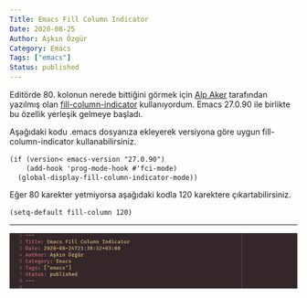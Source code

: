 ```yaml
---
Title: Emacs Fill Column Indicator
Date: 2020-08-25
Author: Aşkın Özgür
Category: Emacs
Tags: ["emacs"]
Status: published
---
```


Editörde 80. kolonun nerede bittiğini görmek için [Alp Aker](https://github.com/alpaker) tarafından yazılmış olan 
[fill-column-indicator](https://github.com/alpaker/fill-column-indicator)
kullanıyordum. Emacs 27.0.90 ile birlikte bu özellik yerleşik gelmeye başladı.

Aşağıdaki kodu .emacs dosyanıza ekleyerek versiyona göre uygun fill-column-indicator kullanabilirsiniz.

```elisp
(if (version< emacs-version "27.0.90")
    (add-hook 'prog-mode-hook #'fci-mode)
  (global-display-fill-column-indicator-mode))
```

Eğer 80 karekter yetmiyorsa aşağıdaki kodla 120 karektere çıkartabilirsiniz.

```elisp
(setq-default fill-column 120)
```

___


![Fill Column Indicator Preview](/uploads/2020/08/emacs-fill-column-indicator.png)
